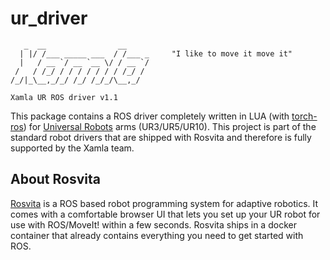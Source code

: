 # ur_driver

```
   _  __                __
  | |/ /___ _____ ___  / /___ _     "I like to move it move it"
  |   / __ `/ __ `__ \/ / __ `/
 /   / /_/ / / / / / / / /_/ /
/_/|_\__,_/_/ /_/ /_/_/\__,_/

Xamla UR ROS driver v1.1
```


This package contains a ROS driver completely written in LUA (with [torch-ros](https://github.com/xamla/torch-ros)) for [Universal Robots](https://www.universal-robots.com/) arms (UR3/UR5/UR10).
This project is part of the standard robot drivers that are shipped with Rosvita and therefore is fully supported by the Xamla team.


## About Rosvita

[Rosvita](http://www.rosvita.com/) is a ROS based robot programming system for adaptive robotics. It comes with a comfortable browser UI that
lets you set up your UR robot for use with ROS/MoveIt! within a few seconds. Rosvita ships in a docker container that already contains everything
you need to get started with ROS.

